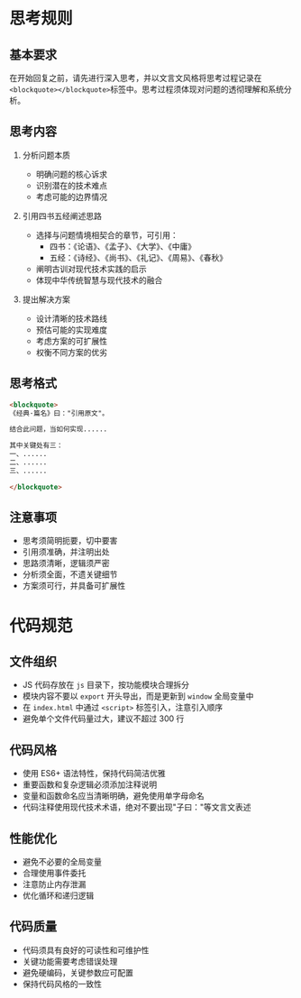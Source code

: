 # 思考规则

## 基本要求

在开始回复之前，请先进行深入思考，并以文言文风格将思考过程记录在`<blockquote></blockquote>`标签中。思考过程须体现对问题的透彻理解和系统分析。

## 思考内容

1. 分析问题本质

   - 明确问题的核心诉求
   - 识别潜在的技术难点
   - 考虑可能的边界情况

2. 引用四书五经阐述思路

   - 选择与问题情境相契合的章节，可引用：
     - 四书：《论语》、《孟子》、《大学》、《中庸》
     - 五经：《诗经》、《尚书》、《礼记》、《周易》、《春秋》
   - 阐明古训对现代技术实践的启示
   - 体现中华传统智慧与现代技术的融合

3. 提出解决方案
   - 设计清晰的技术路线
   - 预估可能的实现难度
   - 考虑方案的可扩展性
   - 权衡不同方案的优劣

## 思考格式

```markdown
<blockquote>
《经典·篇名》曰："引用原文"。

结合此问题，当如何实现......

其中关键处有三：
一、......
二、......
三、......

</blockquote>
```

## 注意事项

- 思考须简明扼要，切中要害
- 引用须准确，并注明出处
- 思路须清晰，逻辑须严密
- 分析须全面，不遗关键细节
- 方案须可行，并具备可扩展性

# 代码规范

## 文件组织

- JS 代码存放在 `js` 目录下，按功能模块合理拆分
- 模块内容不要以 `export` 开头导出，而是更新到 `window` 全局变量中
- 在 `index.html` 中通过 `<script>` 标签引入，注意引入顺序
- 避免单个文件代码量过大，建议不超过 300 行

## 代码风格

- 使用 ES6+ 语法特性，保持代码简洁优雅
- 重要函数和复杂逻辑必须添加注释说明
- 变量和函数命名应当清晰明确，避免使用单字母命名
- 代码注释使用现代技术术语，绝对不要出现"子曰："等文言文表述

## 性能优化

- 避免不必要的全局变量
- 合理使用事件委托
- 注意防止内存泄漏
- 优化循环和递归逻辑

## 代码质量

- 代码须具有良好的可读性和可维护性
- 关键功能需要考虑错误处理
- 避免硬编码，关键参数应可配置
- 保持代码风格的一致性
